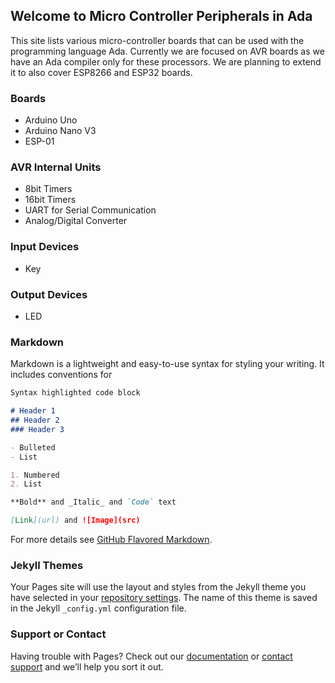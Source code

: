 ## Welcome to Micro Controller Peripherals in Ada

This site lists various micro-controller boards that can be used with the programming language Ada. Currently we are focused on AVR boards as we have an Ada compiler only for these processors.  We are planning to extend it to also cover ESP8266 and ESP32 boards.

### Boards

- Arduino Uno
- Arduino Nano V3
- ESP-01

### AVR Internal Units

- 8bit Timers
- 16bit Timers
- UART for Serial Communication
- Analog/Digital Converter

### Input Devices

- Key

### Output Devices

- LED

### Markdown

Markdown is a lightweight and easy-to-use syntax for styling your writing. It includes conventions for

```markdown
Syntax highlighted code block

# Header 1
## Header 2
### Header 3

- Bulleted
- List

1. Numbered
2. List

**Bold** and _Italic_ and `Code` text

[Link](url) and ![Image](src)
```

For more details see [GitHub Flavored Markdown](https://guides.github.com/features/mastering-markdown/).

### Jekyll Themes

Your Pages site will use the layout and styles from the Jekyll theme you have selected in your [repository settings](https://github.com/RREE/mc_peripherals_in_ada/settings). The name of this theme is saved in the Jekyll `_config.yml` configuration file.

### Support or Contact

Having trouble with Pages? Check out our [documentation](https://help.github.com/categories/github-pages-basics/) or [contact support](https://github.com/contact) and we’ll help you sort it out.
